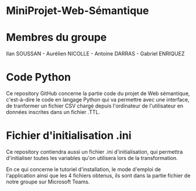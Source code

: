 # MiniProjet-Web-Sémantique

# Membres du groupe
Ilan SOUSSAN - Aurélien NICOLLE - Antoine DARRAS - Gabriel ENRIQUEZ


# Code Python

Ce repository GitHub concerne la partie code du projet de Web sémantique, c'est-à-dire 
le code en langage Python qui va permettre avec une interface, 
de tranformer un fichier CSV chargé depuis l'ordinateur de l'utilisateur en données inscrites dans un fichier .TTL.

# Fichier d'initialisation .ini

Ce repository contiendra aussi un fichier .ini d'initialisation, qui permettra d'initialiser toutes les variables 
qu'on utilisera lors de la transformation.



En ce qui concerne le tutoriel d'installation, le mode d'emploi de l'application ainsi que les 4 fichiers obtenus, 
ils sont dans la partie fichier de notre groupe sur Microsoft Teams.


